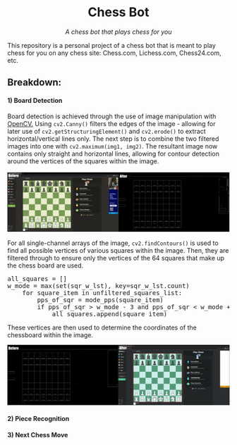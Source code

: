 <h1 align="center">Chess Bot</h1>
<p align="center"><i>A chess bot that plays chess for you</i></p>

This repository is a personal project of a chess bot that is meant to play chess for you on any chess site: Chess.com, Lichess.com, Chess24.com, etc.

<h2>Breakdown:</h2>

  <h4>1) Board Detection</h4>
  Board detection is achieved through the use of image manipulation with <a href="https://opencv.org/">OpenCV.</a> Using <code>cv2.Canny()</code> filters the edges of the image - 
  allowing for later use of <code>cv2.getStructuringElement()</code> and <code>cv2.erode()</code> to extract horizontal/vertical lines only. The next step is to combine the two filtered images into one with <code>cv2.maximum(img1, img2)</code>. 
  The resultant image now contains only straight and horizontal lines, allowing for contour detection around the vertices of the squares within the image. <br><br>
  
<img src="./README/Og_to_Lines2.png">

  For all single-channel arrays of the image, <code>cv2.findContours()</code> is used to find all possible vertices of various squares within the image. Then, they are filtered through to ensure only the vertices of the 64 squares that make up the chess board are used.
<pre>all_squares = []
w_mode = max(set(sqr_w_lst), key=sqr_w_lst.count)
    for square_item in unfiltered_squares_list:
        pps_of_sqr = mode_pps(square_item)
        if pps_of_sqr > w_mode - 3 and pps_of_sqr < w_mode + 3:
            all_squares.append(square_item)</pre>
These vertices are then used to determine the coordinates of the chessboard within the image.<br>


<img src="./README/Lines_to_Board.png">


<h4>2) Piece Recognition</h4>
<h4>3) Next Chess Move</h4>
